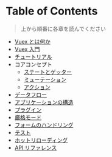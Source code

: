 # Table of Contents

> 上から順番に各章を読んでください

- [Vuex とは何か](intro.md)
- [Vuex 入門](getting-started.md)
- [チュートリアル](tutorial.md)
- コアコンセプト
  - [ステートとゲッター](state.md)
  - [ミューテーション](mutations.md)
  - [アクション](actions.md)
- [データフロー](data-flow.md)
- [アプリケーションの構造](structure.md)
- [プラグイン](plugins.md)
- [厳格モード](strict.md)
- [フォームのハンドリング](forms.md)
- [テスト](testing.md)
- [ホットリローディング](hot-reload.md)
- [API リファレンス](api.md)
